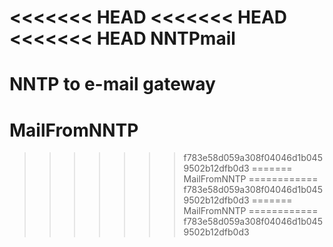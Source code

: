 <<<<<<< HEAD
<<<<<<< HEAD
<<<<<<< HEAD
NNTPmail
========

NNTP to e-mail gateway
=======
MailFromNNTP
============
>>>>>>> f783e58d059a308f04046d1b0459502b12dfb0d3
=======
MailFromNNTP
============
>>>>>>> f783e58d059a308f04046d1b0459502b12dfb0d3
=======
MailFromNNTP
============
>>>>>>> f783e58d059a308f04046d1b0459502b12dfb0d3
